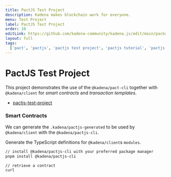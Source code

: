 ```yaml
---
title: PactJS Test Project
description: Kadena makes blockchain work for everyone.
menu: Test Project
label: PactJS Test Project
order: 10
editLink: https://github.com/kadena-community/kadena.js/edit/main/packages/libs/pactjs-test-project/README.md
layout: full
tags:
  ['pact', 'pactjs', 'pactjs test project', 'pactjs tutorial', 'pactjs example']
---
```


# PactJS Test Project

This project demonstrates the use of the `@kadena/pact-cli` together with
`@kadena/client` for _smart contracts_ and _transaction templates_.

- [pactjs-test-project ](/pact/pactjs-test-project/)

### Smart Contracts

We can generate the `.kadena/pactjs-generated` to be used by `@kadena/client`
with the `@kadena/pactjs-cli`.

Generate the TypeScript definitions for `@kadena/client`s `modules`.

```sh
// install @kadena/pactjs-cli with your preferred package manager
pnpm install @kadena/pactjs-cli

// retrieve a contract
curl
```

[1]: #pactjs-test-project
